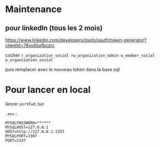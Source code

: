 # Maintenance
## pour linkedIn (tous les 2 mois)
https://www.linkedin.com/developers/tools/oauth/token-generator?clientId=78yo6lujfbczrc

cocher `r_organization_social rw_organization_admin w_member_social w_organization_social`

puis remplacer avec le nouveau token dans la base sql

# Pour lancer en local
lancer `portFwd.bat`

`.env` :
```
MYSQLPASSWORD=******
MYSQLHOST=127.0.0.1
HOST=http://127.0.0.1:1337
MYSQLPORT=3307
PORT=1337
```